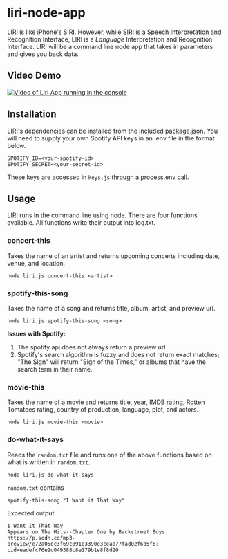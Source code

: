 # liri-node-app

 LIRI is like iPhone's SIRI. However, while SIRI is a Speech Interpretation and Recognition Interface, LIRI is a _Language_ Interpretation and Recognition Interface. LIRI will be a command line node app that takes in parameters and gives you back data.

## Video Demo
[![Video of Liri App running in the console](http://img.youtube.com/vi/dLznrIEZRxs/0.jpg)](http://www.youtube.com/watch?v=dLznrIEZRxs)


 ## Installation

 LIRI's dependencies can be installed from the included package.json. You will need to supply your own Spotify API keys in an .env file in the format below.

 ```
 SPOTIFY_ID=<your-spotify-id>
 SPOTIFY_SECRET=<your-secret-id>
 ```
 These keys are accessed in `keys.js` through a process.env call.

 ## Usage

 LIRI runs in the command line using node. There are four functions available. All functions write their output into log.txt.
 
 ### concert-this
  Takes the name of an artist and returns upcoming concerts including date, venue, and location.
  ```
 node liri.js concert-this <artist>
 ```



 ### spotify-this-song
 Takes the name of a song and returns title, album, artist, and preview url.
 ```
 node liri.js spotify-this-song <song>
 ```
 __Issues with Spotify:__ 
 1. The spotify api does not always return a preview url
 2. Spotify's search algorithm is fuzzy and does not return exact matches; "The Sign" will return "Sign of the Times," or albums that have the search term in their name.

 ### movie-this
 Takes the name of a movie and returns title, year, IMDB rating, Rotten Tomatoes rating, country of production, language, plot, and actors.
```
node liri.js movie-this <movie>
```
 ### do-what-it-says
 Reads the `random.txt` file and runs one of the above functions based on what is written in `random.txt`.
 ```
 node liri.js do-what-it-says
 ```
 `random.txt` contains
 ```
 spotify-this-song,"I Want it That Way"
 ```
 Expected output
 ```
 I Want It That Way
Appears on The Hits--Chapter One by Backstreet Boys
https://p.scdn.co/mp3-preview/e72a05dc3f69c891e3390c3ceaa77fad02f6b5f6?cid=eadefc76e2d049388c8e179b1e8f8d20
 ```
